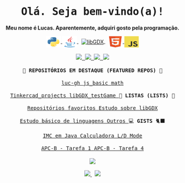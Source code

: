 <!-- Parágrafo de introdução -->
<h1 align="center">
  <samp>Olá. Seja bem-vindo(a)!</samp>
  <!-- <kbd><img src="https://profile-counter.glitch.me/luc-gh/count.svg" /></kbd> -->
</h1>

<div align="center"> 
  <p><b>Meu nome é Lucas. Aparentemente, adquiri gosto pela programação.</b></p>
  <a href="#">
  <img align="center" title="Python" height="31" width="40" src="https://raw.githubusercontent.com/devicons/devicon/master/icons/python/python-original.svg">
  </a>
  <a href="#">
  <img align="center" title="Java" height="31" width="40" src="https://raw.githubusercontent.com/devicons/devicon/master/icons/java/java-original.svg">
  </a>
  &nbsp
  <a href="https://libgdx.com/">
  <img align="center" title="libGDX" width="105" src="https://libgdx.com/assets/images/logo.png">
  </a>
  &nbsp
  <!--   <a href="#">
  <img align="center" title="Dart" height="31" width="40" src="https://raw.githubusercontent.com/devicons/devicon/master/icons/dart/dart-original.svg">
  </a>
  <a href="#">
  <img align="center" title="Flutter" height="31" width="40" src="https://raw.githubusercontent.com/devicons/devicon/master/icons/flutter/flutter-original.svg">
  </a>
  <a href="#">
  <img align="center" title="MySQL" height="31" width="40" src="https://raw.githubusercontent.com/devicons/devicon/master/icons/mysql/mysql-original.svg">
  </a>      -->
  <a href="#">
  <img align="center" title="HTML" height="31" width="40" src="https://raw.githubusercontent.com/devicons/devicon/master/icons/html5/html5-original.svg">
  </a>
  <a href="#">
  <img align="center" title="JS" height="31" width="40" src="https://raw.githubusercontent.com/devicons/devicon/master/icons/javascript/javascript-original.svg">
  </a>
</div>

<br>

<div align="center">
  <a href="https://mail.google.com/mail/?view=cm&source=mailto&to=contatolucasoficial0@gmail.com" alt="Gmail" target="_blank">
    <kbd>
      <img src="https://img.shields.io/badge/contatolucasoficial0-F74141?style=for-the-badge&logoColor=white&logo=gmail&link=mailto:mail.contatolucasoficial0@gmail.com"/>
    </kbd>
  </a>
  <a href="https://www.linkedin.com/in/arnaldo-lucas-sd/" target="_blank" alt="LinkedIn">
    <kbd>
      <img src="https://img.shields.io/badge/Arnaldo%20Lucas-0e76a8?style=for-the-badge&logo=Linkedin&link=https://www.linkedin.com/in/arnaldo-lucas-sd/"/>
    </kbd>
  </a>
  <a href="https://www.instagram.com/luc.ig._/" alt="Instagram" target="_blank">
    <kbd>
      <img src="https://img.shields.io/badge/luc.ig.__-E4405F?style=for-the-badge&logo=instagram&logoColor=white&link=https://www.instagram.com/luc.ig._/"/>
    </kbd>
  </a>
  <a href="https://gist.github.com/luc-gh">
    <kbd>
      <img src="https://img.shields.io/badge/gist/luc–gh-010101?style=for-the-badge&logo=github&logoColor=white" />
    </kbd>
  </a>
</div>

<br>

<div align="center">
  <kbd align="center">
    📘 <b> REPOSITÓRIOS EM DESTAQUE (FEATURED REPOS) </b> 📘
    <br><br>
    <a href="https://github.com/luc-gh/luc-gh">
      <kbd>
        luc-gh
      </kbd>
    </a>
    <a href="https://github.com/luc-gh/js_basic">
      <kbd>
        js_basic
      </kbd>
    </a>
    <a href="https://github.com/luc-gh/math">
      <kbd>
        math
      </kbd>
    </a>
    <br><br>
    <a href="https://github.com/luc-gh/Tinkercad_projects">
      <kbd>
        Tinkercad_projects
      </kbd>
    </a>
    <a href="https://github.com/luc-gh/libGDX_testGame">
      <kbd>
        libGDX_testGame
      </kbd>
    </a>
  </kbd>
  <kbd align="center">
    📝 <b> LISTAS (LISTS) </b> 📝
    <br><br>
    <a href="https://github.com/stars/luc-gh/lists/reposit%C3%B3rios-favoritos">
      <kbd>
        Repositórios favoritos
      </kbd>
    </a>
    <a href="https://github.com/stars/luc-gh/lists/estudo-sobre-o-framework-libgdx">
      <kbd>
        Estudo sobre  libGDX
      </kbd>
    </a>
    <br><br>
    <a href="https://github.com/stars/luc-gh/lists/estudo-b%C3%A1sico-de-linguagens">
      <kbd>
        Estudo básico de linguagens
      </kbd>
    </a>
    <a href="https://github.com/stars/luc-gh/lists/outros">
      <kbd>
        Outros
      </kbd>
    </a>
  </kbd>
  <kbd align="center">
    💻 <b> GISTS </b> 🐈‍⬛
    <br><br>
    <a href="https://gist.github.com/luc-gh/56818a0c8dd98c800286ef545f606f8a">
      <kbd>
        IMC em Java
      </kbd>
    </a>
    <a href="https://gist.github.com/luc-gh/a76049694a77a811c428405334ee2cbf">
      <kbd>
        Calculadora L/D Mode
      </kbd>
    </a>
    <br><br>
    <a href="https://gist.github.com/luc-gh/54e48e14820628a61ac07fa76fc0f019">
      <kbd>
        APC-B - Tarefa 1
      </kbd>
    </a>
    <a href="https://gist.github.com/luc-gh/d712cbb0368d5f3127f3aa2aeb682238">
      <kbd>
        APC-B - Tarefa 4
      </kbd>
    </a>
  </kbd>
</div>

<br>

<div align="center">
  <a href="https://github.com/luc-gh/">
    <img align="center" width="835" src="https://github-readme-stats.vercel.app/api/top-langs/?username=luc-gh&layout=compact&bg_color=010101&locale=pt-br&text_color=FFFFFF&title_color=FCFCFC&card_width=813&langs_count=12" />
  </a>
  <br><br>
  <a href="https://github.com/luc-gh/">
    <img width="412" src="https://github-readme-stats.vercel.app/api?username=luc-gh&show_icons=true&bg_color=030303&locale=pt-br&icon_color=00FFFF&title_color=FF2800&text_color=FFFFFF" />
  </a>
  &nbsp
  <a href="https://github.com/luc-gh/">
    <img width="412" src="https://github-readme-streak-stats.herokuapp.com/?user=luc-gh&locale=pt-br&background=010101&fire=EF0101&stroke=111111&ring=F00000&currStreakNum=88FFFF&sideNums=00FFFF&currStreakLabel=FFFFFF&sideLabels=EAEAEA&dates=878787" />
  </a> 
</div>


